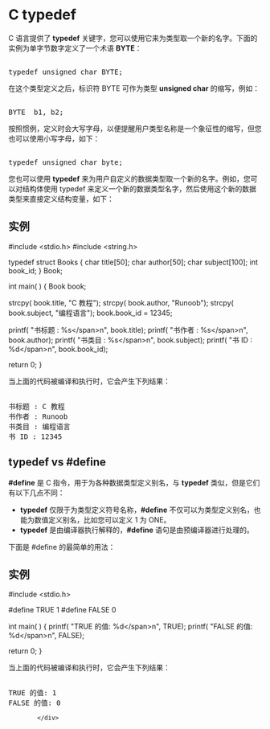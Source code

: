 <!DOCTYPE html>
<html lang="zh-CN">
<head>
<meta charset="UTF-8">
<title>C typedef</title>
</head>
<body>
<div class="article-intro" id="content">
			
			
<h1>C <span class="color_h1">typedef</span></h1>&#13;
&#13;
<p>C 语言提供了 <b>typedef</b> 关键字，您可以使用它来为类型取一个新的名字。下面的实例为单字节数字定义了一个术语 <b>BYTE</b>：</p>&#13;
<pre>&#13;
typedef unsigned char BYTE;&#13;
</pre>&#13;
<p>在这个类型定义之后，标识符 BYTE 可作为类型 <b>unsigned char</b> 的缩写，例如：&#13;
</p><pre>&#13;
BYTE  b1, b2;&#13;
</pre>&#13;
<p>按照惯例，定义时会大写字母，以便提醒用户类型名称是一个象征性的缩写，但您也可以使用小写字母，如下：</p>&#13;
<pre>&#13;
typedef unsigned char byte;&#13;
</pre>&#13;
<p>您也可以使用 <b>typedef</b> 来为用户自定义的数据类型取一个新的名字。例如，您可以对结构体使用 typedef 来定义一个新的数据类型名字，然后使用这个新的数据类型来直接定义结构变量，如下：</p>&#13;
<div class="example">&#13;
<h2 class="example">实例</h2>&#13;
<div class="example_code">&#13;
<div class="hl-main"><span class="hl-prepro">#include</span><span class="hl-prepro"> </span><span class="hl-quotes">&lt;</span><span class="hl-string">stdio.h</span><span class="hl-quotes">&gt;</span><span class="hl-prepro"/><span class="hl-code">
</span><span class="hl-prepro">#include</span><span class="hl-prepro"> </span><span class="hl-quotes">&lt;</span><span class="hl-string">string.h</span><span class="hl-quotes">&gt;</span><span class="hl-prepro"/><span class="hl-code">
 
</span><span class="hl-types">typedef</span><span class="hl-code"> </span><span class="hl-types">struct</span><span class="hl-code"> </span><span class="hl-identifier">Books</span><span class="hl-code">
</span><span class="hl-brackets">{</span><span class="hl-code">
   </span><span class="hl-types">char</span><span class="hl-code">  </span><span class="hl-identifier">title</span><span class="hl-brackets">[</span><span class="hl-number">50</span><span class="hl-brackets">]</span><span class="hl-code">;
   </span><span class="hl-types">char</span><span class="hl-code">  </span><span class="hl-identifier">author</span><span class="hl-brackets">[</span><span class="hl-number">50</span><span class="hl-brackets">]</span><span class="hl-code">;
   </span><span class="hl-types">char</span><span class="hl-code">  </span><span class="hl-identifier">subject</span><span class="hl-brackets">[</span><span class="hl-number">100</span><span class="hl-brackets">]</span><span class="hl-code">;
   </span><span class="hl-types">int</span><span class="hl-code">   </span><span class="hl-identifier">book_id</span><span class="hl-code">;
</span><span class="hl-brackets">}</span><span class="hl-code"> </span><span class="hl-identifier">Book</span><span class="hl-code">;
 
</span><span class="hl-types">int</span><span class="hl-code"> </span><span class="hl-identifier">main</span><span class="hl-brackets">(</span><span class="hl-code"> </span><span class="hl-brackets">)</span><span class="hl-code">
</span><span class="hl-brackets">{</span><span class="hl-code">
   </span><span class="hl-identifier">Book</span><span class="hl-code"> </span><span class="hl-identifier">book</span><span class="hl-code">;
 
   </span><span class="hl-identifier">strcpy</span><span class="hl-brackets">(</span><span class="hl-code"> </span><span class="hl-identifier">book</span><span class="hl-code">.</span><span class="hl-identifier">title</span><span class="hl-code">, </span><span class="hl-quotes">"</span><span class="hl-string">C 教程</span><span class="hl-quotes">"</span><span class="hl-brackets">)</span><span class="hl-code">;
   </span><span class="hl-identifier">strcpy</span><span class="hl-brackets">(</span><span class="hl-code"> </span><span class="hl-identifier">book</span><span class="hl-code">.</span><span class="hl-identifier">author</span><span class="hl-code">, </span><span class="hl-quotes">"</span><span class="hl-string">Runoob</span><span class="hl-quotes">"</span><span class="hl-brackets">)</span><span class="hl-code">; 
   </span><span class="hl-identifier">strcpy</span><span class="hl-brackets">(</span><span class="hl-code"> </span><span class="hl-identifier">book</span><span class="hl-code">.</span><span class="hl-identifier">subject</span><span class="hl-code">, </span><span class="hl-quotes">"</span><span class="hl-string">编程语言</span><span class="hl-quotes">"</span><span class="hl-brackets">)</span><span class="hl-code">;
   </span><span class="hl-identifier">book</span><span class="hl-code">.</span><span class="hl-identifier">book_id</span><span class="hl-code"> = </span><span class="hl-number">12345</span><span class="hl-code">;
 
   </span><span class="hl-identifier">printf</span><span class="hl-brackets">(</span><span class="hl-code"> </span><span class="hl-quotes">"</span><span class="hl-string">书标题 : %s</span><span class="hl-special">\</span><span class="hl-string">n</span><span class="hl-quotes">"</span><span class="hl-code">, </span><span class="hl-identifier">book</span><span class="hl-code">.</span><span class="hl-identifier">title</span><span class="hl-brackets">)</span><span class="hl-code">;
   </span><span class="hl-identifier">printf</span><span class="hl-brackets">(</span><span class="hl-code"> </span><span class="hl-quotes">"</span><span class="hl-string">书作者 : %s</span><span class="hl-special">\</span><span class="hl-string">n</span><span class="hl-quotes">"</span><span class="hl-code">, </span><span class="hl-identifier">book</span><span class="hl-code">.</span><span class="hl-identifier">author</span><span class="hl-brackets">)</span><span class="hl-code">;
   </span><span class="hl-identifier">printf</span><span class="hl-brackets">(</span><span class="hl-code"> </span><span class="hl-quotes">"</span><span class="hl-string">书类目 : %s</span><span class="hl-special">\</span><span class="hl-string">n</span><span class="hl-quotes">"</span><span class="hl-code">, </span><span class="hl-identifier">book</span><span class="hl-code">.</span><span class="hl-identifier">subject</span><span class="hl-brackets">)</span><span class="hl-code">;
   </span><span class="hl-identifier">printf</span><span class="hl-brackets">(</span><span class="hl-code"> </span><span class="hl-quotes">"</span><span class="hl-string">书 ID : %d</span><span class="hl-special">\</span><span class="hl-string">n</span><span class="hl-quotes">"</span><span class="hl-code">, </span><span class="hl-identifier">book</span><span class="hl-code">.</span><span class="hl-identifier">book_id</span><span class="hl-brackets">)</span><span class="hl-code">;
 
   </span><span class="hl-reserved">return</span><span class="hl-code"> </span><span class="hl-number">0</span><span class="hl-code">;
</span><span class="hl-brackets">}</span></div>&#13;
</div>&#13;
</div>&#13;
<p>当上面的代码被编译和执行时，它会产生下列结果：</p>&#13;
<pre>&#13;
书标题 : C 教程&#13;
书作者 : Runoob&#13;
书类目 : 编程语言&#13;
书 ID : 12345&#13;
</pre>&#13;
&#13;
<h2 class="tutheader">typedef vs #define</h2>&#13;
<p><b>#define</b> 是 C 指令，用于为各种数据类型定义别名，与 <b>typedef</b> 类似，但是它们有以下几点不同：</p>&#13;
<ul class="list">&#13;
<li><b>typedef</b> 仅限于为类型定义符号名称，<b>#define</b> 不仅可以为类型定义别名，也能为数值定义别名，比如您可以定义 1 为 ONE。</li>&#13;
<li><b>typedef</b> 是由编译器执行解释的，<b>#define</b> 语句是由预编译器进行处理的。</li>&#13;
</ul>&#13;
<p>下面是 #define 的最简单的用法：</p>&#13;
<div class="example">&#13;
<h2 class="example">实例</h2>&#13;
<div class="example_code">&#13;
<div class="hl-main"><span class="hl-prepro">#include</span><span class="hl-prepro"> </span><span class="hl-quotes">&lt;</span><span class="hl-string">stdio.h</span><span class="hl-quotes">&gt;</span><span class="hl-prepro"/><span class="hl-code">
 
</span><span class="hl-prepro">#define</span><span class="hl-code"> </span><span class="hl-prepro">TRUE</span><span class="hl-code">  </span><span class="hl-number">1</span><span class="hl-prepro"/><span class="hl-code">
</span><span class="hl-prepro">#define</span><span class="hl-code"> </span><span class="hl-prepro">FALSE</span><span class="hl-code"> </span><span class="hl-number">0</span><span class="hl-prepro"/><span class="hl-code">
 
</span><span class="hl-types">int</span><span class="hl-code"> </span><span class="hl-identifier">main</span><span class="hl-brackets">(</span><span class="hl-code"> </span><span class="hl-brackets">)</span><span class="hl-code">
</span><span class="hl-brackets">{</span><span class="hl-code">
   </span><span class="hl-identifier">printf</span><span class="hl-brackets">(</span><span class="hl-code"> </span><span class="hl-quotes">"</span><span class="hl-string">TRUE 的值: %d</span><span class="hl-special">\</span><span class="hl-string">n</span><span class="hl-quotes">"</span><span class="hl-code">, </span><span class="hl-prepro">TRUE</span><span class="hl-brackets">)</span><span class="hl-code">;
   </span><span class="hl-identifier">printf</span><span class="hl-brackets">(</span><span class="hl-code"> </span><span class="hl-quotes">"</span><span class="hl-string">FALSE 的值: %d</span><span class="hl-special">\</span><span class="hl-string">n</span><span class="hl-quotes">"</span><span class="hl-code">, </span><span class="hl-prepro">FALSE</span><span class="hl-brackets">)</span><span class="hl-code">;
 
   </span><span class="hl-reserved">return</span><span class="hl-code"> </span><span class="hl-number">0</span><span class="hl-code">;
</span><span class="hl-brackets">}</span></div>&#13;
</div>&#13;
</div>&#13;
<p>当上面的代码被编译和执行时，它会产生下列结果：</p>&#13;
<pre>&#13;
TRUE 的值: 1&#13;
FALSE 的值: 0&#13;
</pre>			<!-- 其他扩展 -->
						
			</div>
			
		
</body>
</html>